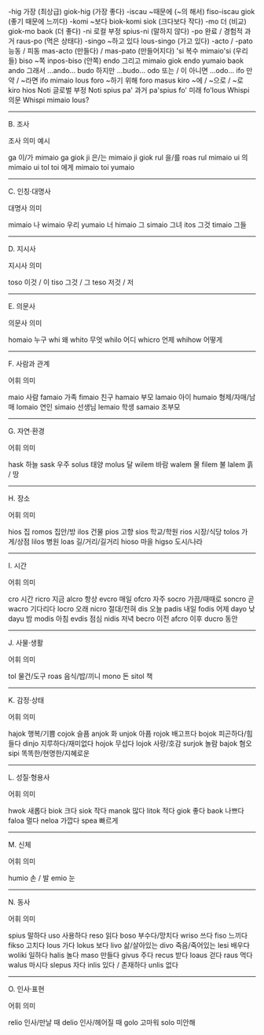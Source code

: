 

-hig	가장 (최상급)	giok-hig (가장 좋다)
-iscau	~때문에 (~의 해서)	fiso-iscau giok (좋기 때문에 느끼다)
-komi	~보다	biok-komi siok (크다보다 작다)
-mo	더 (비교)	giok-mo baok (더 좋다)
-ni	로컬 부정	spius-ni (말하지 않다)
-po	완료 / 경험적 과거	raus-po (먹은 상태다)
-singo	~하고 있다	lous-singo (가고 있다)
-acto / -pato	능동 / 피동	mas-acto (만들다) / mas-pato (만들어지다)
'si	복수	mimaio'si (우리들)
biso	~쪽	inpos-biso (안쪽)
endo	그리고	mimaio giok endo yumaio baok
ando	그래서	...ando...
budo	하지만	...budo...
odo	또는 / 이 아니면	...odo...
ifo	만약 / ~라면	ifo mimaio lous
foro	~하기 위해	foro masus
kiro	~에 / ~으로 / ~로	kiro hios
Noti	글로벌 부정	Noti spius
pa'	과거	pa'spius
fo'	미래	fo'lous
Whispi	의문	Whispi mimaio lous?



---

B. 조사

조사	의미	예시

ga	이/가	mimaio ga giok
ji	은/는	mimaio ji giok
rul	을/를	roas rul mimaio
ui	의	mimaio ui tol
toi	에게	mimaio toi yumaio



---

C. 인칭·대명사

대명사	의미

mimaio	나
wimaio	우리
yumaio	너
himaio	그
simaio	그녀
itos	그것
timaio	그들



---

D. 지시사

지시사	의미

toso	이것 / 이
tiso	그것 / 그
teso	저것 / 저



---

E. 의문사

의문사	의미

homaio	누구
whi	왜
whito	무엇
whilo	어디
whicro	언제
whihow	어떻게



---

F. 사람과 관계

어휘	의미

maio	사람
famaio	가족
fimaio	친구
hamaio	부모
lamaio	아이
humaio	형제/자매/남매
lomaio	연인
simaio	선생님
lemaio	학생
samaio	조부모



---

G. 자연·환경

어휘	의미

hask	하늘
sask	우주
solus	태양
molus	달
wilem	바람
walem	물
filem	불
lalem	흙 / 땅



---

H. 장소

어휘	의미

hios	집
romos	집안/방
ilos	건물
pios	고향
sios	학교/학원
rios	시장/식당
tolos	가게/상점
lilos	병원
loas	길/거리/길거리
hioso	마을
higso	도시/나라



---

I. 시간

어휘	의미

cro	시간
ricro	지금
alcro	항상
evcro	매일
ofcro	자주
socro	가끔/때때로
soncro	곧
wacro	기다리다
locro	오래
nicro	절대/전혀
dis	오늘
padis	내일
fodis	어제
dayo	낮
dayu	밤
modis	아침
evdis	점심
nidis	저녁
becro	이전
afcro	이후
ducro	동안



---

J. 사물·생활

어휘	의미

tol	물건/도구
roas	음식/밥/끼니
mono	돈
sitol	책



---

K. 감정·상태

어휘	의미

hajok	행복/기쁨
cojok	슬픔
anjok	화
unjok	아픔
rojok	배고프다
bojok	피곤하다/힘들다
dinjo	지루하다/재미없다
hojok	무섭다
lojok	사랑/호감
surjok	놀람
bajok	혐오
sipi	똑똑한/현명한/지혜로운



---

L. 성질·형용사

어휘	의미

hwok	새롭다
biok	크다
siok	작다
manok	많다
litok	적다
giok	좋다
baok	나쁘다
faloa	멀다
neloa	가깝다
spea	빠르게



---

M. 신체

어휘	의미

humio	손 / 발
emio	눈



---

N. 동사

어휘	의미

spius	말하다
uso	사용하다
reso	읽다
boso	부수다/망치다
wriso	쓰다
fiso	느끼다
fikso	고치다
lous	가다
lokus	보다
livo	삶/살아있는
divo	죽음/죽어있는
lesi	배우다
woliki	일하다
halis	놀다
maso	만들다
givus	주다
recus	받다
loaus	걷다
raus	먹다
walus	마시다
slepus	자다
inlis	있다 / 존재하다
unlis	없다



---

O. 인사·표현

어휘	의미

relio	인사/만날 때
delio	인사/헤어질 때
golo	고마워
solo	미안해
